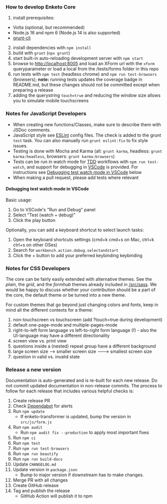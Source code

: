 ### How to develop Enketo Core

1. install prerequisites:
  - Volta (optional, but recommended)
  - Node.js 16 and npm 6 (Node.js 14 is also supported)
  - [grunt-cli](https://gruntjs.com/getting-started)
2. install dependencies with `npm install`
3. build with `grunt` (`npx grunt`)
4. start built-in auto-reloading development server with `npm start`
5. browse to [http://localhost:8005](http://localhost:8005/) and load an XForm url with the `xform` queryparameter or load a local from the /tests/forms folder in this repo
6. run tests with `npm test` (headless chrome) and `npm run test-browsers` (browsers); **note:** running tests updates the coverage badge in README.md, but these changes should not be committed except when preparing a release
7. adding the querystring `touch=true` and reducing the window size allows you to simulate mobile touchscreens

### Notes for JavaScript Developers

* When creating new functions/Classes, make sure to describe them with JSDoc comments.
* JavaScript style see [ESLint](./eslintrc.json) config files. The check is added to the grunt `test` task. You can also manually run `grunt eslint:fix` to fix style issues.
* Testing is done with Mocha and Karma (all: `grunt karma`, headless: `grunt karma:headless`, browsers: `grunt karma:browsers`)
* Tests can be run in watch mode for [TDD](https://en.wikipedia.org/wiki/Test-driven_development) workflows with `npm run test-watch`, and support for debugging in [VSCode](https://code.visualstudio.com/) is provided. For instructions see [Debugging test watch mode in VSCode](./#debugging-test-watch-mode-in-vscode) below
* When making a pull request, please add tests where relevant

#### Debugging test watch mode in VSCode

Basic usage:

1. Go to VSCode's "Run and Debug" panel
2. Select "Test (watch + debug)"
3. Click the play button

Optionally, you can add a keyboard shortcut to select launch tasks:

1. Open the keyboard shortcuts settings (cmd+k cmd+s on Mac, ctrl+k ctrl+s on other OSes)
2. Search for `workbench.action.debug.selectandstart`
3. Click the + button to add your preferred keybinding keybinding

### Notes for CSS Developers

The core can be fairly easily extended with alternative themes.
See the *plain*, the *grid*, and the *formhub* themes already included in [/src/sass](./src/sass).
We would be happy to discuss whether your contribution should be a part of the core, the default theme or be turned into a new theme.

For custom themes that go beyond just changing colors and fonts, keep in mind all the different contexts for a theme:

1. non-touchscreen vs touchscreen (add ?touch=true during development)
2. default one-page-mode and multiple-pages-mode
3. right-to-left form language vs left-to-right form language (!) - also the UI-language may have a different directionality
4. screen view vs. print view
5. questions inside a (nested) repeat group have a different background
6. large screen size --> smaller screen size ---> smallest screen size
7. question in valid vs. invalid state

### Release a new version

Documentation is auto-generated and is re-built for each new release. Do not commit updated documentation in non-release commits. The process to follow for each release that includes various helpful checks is:


1. Create release PR
1. Check [Dependabot](https://github.com/enketo/enketo-core/security/dependabot) for alerts
1. Run `npm update`
    -  If enketo-transformer is updated, bump the version in `src/js/form.js`
1. Run `npm audit`
    - Run `npm audit fix --production` to apply most important fixes
1. Run `npm ci`
1. Run `npm test`
1. Run `npm run test-browsers`
1. Run `npm run beautify`
1. Run `npm run build-docs`
1. Update `CHANGELOG.md`
1. Update version in `package.json`
    - Bump to major version if downstream has to make changes.
1. Merge PR with all changes
1. Create GitHub release
1. Tag and publish the release
    - GitHub Action will publish it to npm
